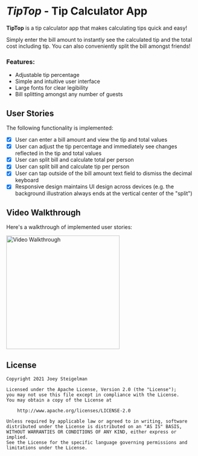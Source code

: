 # *TipTop* - Tip Calculator App

**TipTop** is a tip calculator app that makes calculating tips quick and easy!

Simply enter the bill amount to instantly see the calculated tip and the total cost including tip. You can also conveniently split the bill amongst friends!

### Features:
- Adjustable tip percentage
- Simple and intuitive user interface
- Large fonts for clear legibility
- Bill splitting amongst any number of guests

## User Stories

The following functionality is implemented:

- [X] User can enter a bill amount and view the tip and total values
- [X] User can adjust the tip percentage and immediately see changes reflected in the tip and total values
- [X] User can split bill and calculate total per person 
- [X] User can split bill and calculate tip per person 
- [X] User can tap outside of the bill amount text field to dismiss the decimal keyboard
- [X] Responsive design maintains UI design across devices (e.g. the background illustration always ends at the vertical center of the "split")

## Video Walkthrough

Here's a walkthrough of implemented user stories:

<img src='https://i.imgur.com/0kANCWt.gif' title='Video Walkthrough' width='300' alt='Video Walkthrough' />

## License

    Copyright 2021 Joey Steigelman

    Licensed under the Apache License, Version 2.0 (the "License");
    you may not use this file except in compliance with the License.
    You may obtain a copy of the License at

        http://www.apache.org/licenses/LICENSE-2.0

    Unless required by applicable law or agreed to in writing, software
    distributed under the License is distributed on an "AS IS" BASIS,
    WITHOUT WARRANTIES OR CONDITIONS OF ANY KIND, either express or implied.
    See the License for the specific language governing permissions and
    limitations under the License.
    
